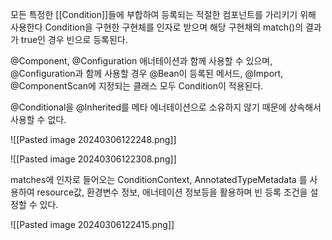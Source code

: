모든 특정한 [[Condition]]들에 부합하여 등록되는 적절한 컴포넌트를 가리키기 위해 사용한다
Condition을 구현한 구현체를 인자로 받으며 해당 구현채의 match()의 결과가 true인 경우 빈으로 등록된다.

@Component, @Configuration 애너테이션과 함께 사용할 수 있으며,
@Configuration과 함께 사용할 경우 @Bean이 등록된 메서드, @Import, @ComponentScan에 지정되는 클래스 모두 Condition이 적용된다.

@Conditional을 @Inherited를 메타 에너테이션으로 소유하지 않기 때문에 상속해서 사용할 수 없다.

![[Pasted image 20240306122248.png]]

![[Pasted image 20240306122308.png]]

matches에 인자로 들어오는 ConditionContext, AnnotatedTypeMetadata 를 사용하여 resource값, 환경변수 정보, 애너테이션 정보등을 활용하며 빈 등록 조건을 설정할 수 있다.


![[Pasted image 20240306122415.png]]